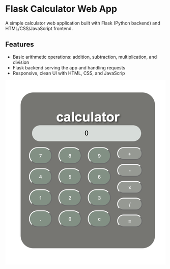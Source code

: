 # Flask Calculator Web App

A simple calculator web application built with Flask (Python backend) and HTML/CSS/JavaScript frontend.

## Features

- Basic arithmetic operations: addition, subtraction, multiplication, and division
- Flask backend serving the app and handling requests
- Responsive, clean UI with HTML, CSS, and JavaScrip
  
![image alt](https://github.com/JorgeF123/calculator/blob/f3848cf5a8acb4116ba9a246078eb4a4bb2f6fca/screenshot.png)
